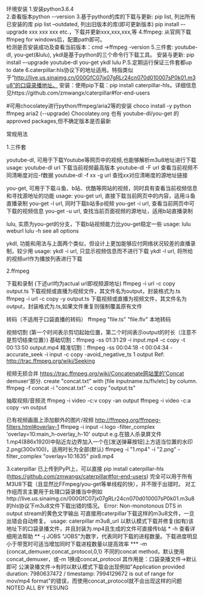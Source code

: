 环境安装
1.安装python3.6.4  
2.查看版本python --version
3.基于python的库的下载与更新: pip list, 列出所有已安装的库
                            pip list –outdated, 列出旧版本的库(即可更新版本)
                            pip install –-upgrade xxx xxx xxx etc.，下载并更新xxx,xxx,xxx,等
4.ffmpeg: 从官网下载ffmpeg for windows后，配置path即可。  
  检测是否安装成功及查看当前版本：cmd ->ffmpeg -version
5.三件套: youtube-dl, you-get(&lulu), ykdl是基于python的三个命令行下载工具。
   安装与更新: pip install –-upgrade youtube-dl you-get ykdl lulu
   P.S.定期运行保证三件套都up to date
6.caterpillar:hls协议下的地址适用。特指类似于“http://live.us.sinaimg.cn/000GfC07jx07gRLr24cn070d010007sP0k01.m3u8”的口袋录播地址。
  安装：使用pip下载：pip install caterpillar-hls。详细信息见https://github.com/zmwangx/caterpillar#for-end-users

#可用chocolatey进行python/ffmpeg/aria2等的安装
 choco install -y python ffmpeg aria2 (--upgrade)
 Chocolatey.org 也有 youtube-dl/you-get 的 approved packages,但不确定版本是否最新
 
常规用法

1.三件套

  youtube-dl, 可用于下载Youtube等网页中的视频,也能够解析m3u8地址进行下载
  usage: youtube-dl url 下载当前视频最高版本
         youtube-dl -F url  查看当前视频不同清晰度对应-f数据
         youtube-dl -f xx -g url  查找xx对应清晰度的源地址链接

  you-get, 可用于下载斗鱼、b站、优酷等网站的视频，同时具有查看当前视频信息和寻找源地址的功能
  usage: you-get url, 直接下载当前网页中的内容，适用斗鱼直播录制
         you-get -l url, 同时下载b站多p视频
         you-get -i url, 查看当前网页中可下载的视频信息
         you-get -u url, 查找当前页面视频的源地址，适用b站直播录制 
         
  lulu, 实质为you-get的分支，下载b站视频能力比you-get稳定一些
  usage: lulu weburl
         lulu -h see all options

  ykdl, 功能和用法与上面两个类似，但设计上更加能够应付网络状况较差的直播录制，较少用
  usage: ykdl -i url, 只显示视频信息而不进行下载
         ykdl -l url, 将所给的视频url作为播放列表进行下载

2.ffmpeg

  下载和录制 (下述url均为actual url即视频源地址)
  ffmpeg -i url -c copy output.ts 下载视频或直播为视频文件，其文件名为output，封装格式为.ts
  ffmpeg -i url -c copy -y output.ts 下载视频或直播为视频文件，其文件名为output，封装格式为.ts,如果文件重复则强制覆盖原有文件
  
  转码（不适用于口袋直播的转码）
  ffmpeg "file.ts" "file.flv" 本地转码
  
  视频切割 (第一个时间表示剪切起始位置，第二个时间表示output的时长（注意不是剪切结束位置）)
  基础切割：ffmpeg -ss 01:31:29 -i input.mp4 -c copy -t 00:13:50 output.mp4
  精准切割：ffmpeg -ss 00:04:18 -t 00:04:34 -accurate_seek -i input -c copy -avoid_negative_ts 1 output
           Ref: http://trac.ffmpeg.org/wiki/Seeking

  视频无损合并
  https://trac.ffmpeg.org/wiki/Concatenate网站里的'Concat demuxer'部分.
  create "concat.txt" with [file inputname.ts/flv/etc] by column.
  ffmpeg -f concat -i "concat.txt" -c copy "output.ts"

  抽取视频/音频流
  ffmpeg -i video -c:v copy -an output
  ffmpeg -i video -c:a copy -vn output
  
  已有视频画面上添加额外的图片/视频
  http://ffmpeg.org/ffmpeg-filters.html#overlay-1
  ffmpeg -i input -i logo -filter_complex 'overlay=10:main_h-overlay_h-10' output
  e.g.在狼人杀录屏文件1.mp4(886x1920)中贴近左边界加入一个在[发送弹幕按钮]上方适当位置的水印2.png(300x100)，适用时长为全部(默认)
  ffmpeg -i "1.mp4" -i "2.png" -filter_complex "overlay=10:1635" pix8.mp4

3.caterpillar 
  已上传到PyPI上，可以直接 pip install caterpillar-hls (https://github.com/zmwangx/caterpillar#for-end-users)
  完全可以用于所有M3U8下载（且显然比FFmpeg/you-get等单线程的快），并不限于出错时。
  对工作组而言主要用于处理口袋录播当中例如http://live.us.sinaimg.cn/000GfC07jx07gRLr24cn070d010007sP0k01.m3u8的hls协议下m3u8文件下载出错的情况。
  Error: Non-monotonous DTS in output stream的黄色文字输出
  可直接用caterpillar下载这样的m3u8文件，一旦出错会自动修复。
  usage: caterpillar m3u8_url 以默认模式下载并修复(如有)该地址下的口袋录播文件，并且封装为.mp4且生成的文件可直接传b站 
         *   -h 查看详细用法帮助
         **  -j JOBS "JOBS"为数字，代表同时下载的进程数量。下载进度明显小于带宽时可适当增加同时下载进程数量以提高效率
         *** -m {concat_demuxer,concat_protocol,0,1} 不同的concat method，默认使用concat_demuxer，或-m 1换成concat_protocol
                                                     其作用是：口袋录播文件->默认即可
                                                               公演录播文件->有时以默认模式下载会出现例如"Application provided duration: 7980637472 / timestamp: 7994129672 is out of range for mov/mp4 format"的错误，而使用concat_protocol就不会出现这样的问题
NOTED ALL BY YESUNG
